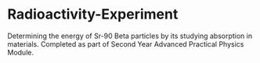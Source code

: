 # Radioactivity-Experiment
Determining the energy of Sr-90 Beta particles by its studying absorption in materials. Completed as part of Second Year Advanced Practical Physics Module.
